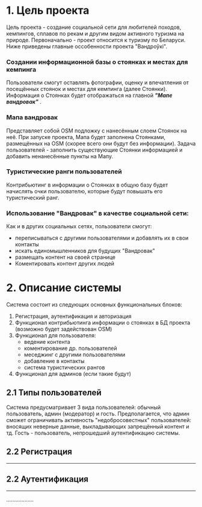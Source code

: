 # 1. Цель проекта
Цель проекта - создание социальной сети для любителей походов, кемпингов, сплавов по рекам и другим видом активного туризма на природе. Первоначально - проект относится к туризму по Беларуси. Ниже приведены главные оссобенности проекта "Вандроўкі".
### Создании информационной базы о стоянках и местах для кемпинга
Пользователи смогут оставлять фотографии, оценку и впечатления от посещённых стоянок и местах для кемпинга (далее Стоянки). Информация о Стоянках будет отображаться на главной ***"Мапе вандровак"*** .
### Мапа вандровак
Представляет собой OSM подложку с нанесённым слоем Стоянок на неё. При запуске проекта, Мапа будет заполнена Стоянками, размещённых на OSM (скорее всего они будут без информации). Задача пользователей - заполнить существующие Стоянки информацией и добавить ненанесённые пункты на Мапу.
### Туристические ранги пользователей
Контрибьютинг в информации о Стоянках в общую базу будет начислять очки пользователю, которые будут повышать его туристический ранг.
### Использование "Вандровак" в качестве социальной сети:
Как и в других социальных сетях, пользователи смогут:
* переписываться с другими пользователями и добавлять их в свои контакты
* искать единомышленников для будущих "Вандровак"
* размещать контент на своей странице
* Коментировать контент других людей 

# 2. Описание системы
Система состоит из следующих основных функциональных блоков:

1. Регистрация, аутентификация и авторизация
2. Функционал контрибьютинга информации о стоянках в БД проекта (возможно будет задействован OSM)
3. Функционал для пользователя:
	* ведение контента
	* коментирование др. пользователей
	* меседжинг с другими пользователями
	* добавление в контакты
	* система туристических рангов
4. Функционал для админов (если такие будут)

## 2.1 Типы пользователей
Система предусматривает 3 вида пользователей: обычный пользователь, админ (модератор) и гость. Предполагается, что админ сможет ограничивать активность "недобросовестных" пользователей: вносящих неверные данные, выкладывающих запрещённый контент и тд. Гость - пользователь, непрошедший аутентификацию системы.

## 2.2 Регистрация
---


## 2.2 Аутентификация
---

..................

